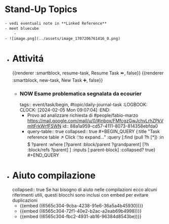 # Stand-Up Topics
	- vedi eventuali note in **Linked Reference**
	- meet bluecube
		-
	- ![image.png](../assets/image_1707206761416_0.png)
- # Attivitá
  {{renderer :smartblock, resume-task, Resume Task ⏩️, false}} {{renderer :smartblock, new-task, New Task ➕, false}}
	- ### NOW Esame problematica segnalata da ecourier
	  tags:: event/task/begin, #topic/daily-journal-task
	  :LOGBOOK:
	  CLOCK: [2024-02-05 Mon 09:07:04]
	  :END:
		- Provo ad analizzare richiesta di #people/fabio-marzo https://mail.google.com/mail/u/0/#inbox/FMfcgzGwJchvLrhZPkVmltFrkWrfFSWN
		  id:: 88a1a959-cd57-4111-8073-814358ebfda0
		- query-table:: true
		  collapsed:: true
		  #+BEGIN_QUERY
		  {:title "Task reference table ↗️ Click 🖱️to expand..." :query [:find (pull ?h [*])
		      :in $ ?parent
		      :where
		      [?parent :block/parent ?grandparent]
		      [?h :block/refs ?parent]
		  ]
		  :inputs [:parent-block]
		  :collapsed? true}
		  #+END_QUERY
- # Aiuto compilazione
  collapsed:: true
  Se hai bisogno di aiuto nelle compilazioni ecco alcuni riferimenti utili, questi blocchi sono inclusi con embed per evitare duplicazioni
	- {{embed ((6565c304-9cba-4238-91e6-36a5a4b45930))}}
	- {{embed ((6565c304-72f1-40e2-b2ac-a2eab69b4998))}}
	- {{embed ((6565c304-fbc2-4931-ab16-96384d8543be))}}